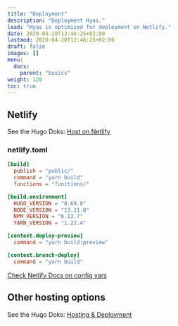 ```yaml
---
title: "Deployment"
description: "Deployment Hyas."
lead: "Hyas is optimized for deployment on Netlify."
date: 2020-04-20T12:46:25+02:00
lastmod: 2020-04-20T12:46:25+02:00
draft: false
images: []
menu: 
  docs:
    parent: "basics"
weight: 120
toc: true
---
```


## Netlify

See the Hugo Doks: [Host on Netlify](https://gohugo.io/hosting-and-deployment/hosting-on-netlify/)

### netlify.toml

```toml
[build]
  publish = "public/"
  command = "yarn build"
  functions = "functions/"

[build.environment]
  HUGO_VERSION = "0.69.0"
  NODE_VERSION = "13.11.0"
  NPM_VERSION = "6.13.7"
  YARN_VERSION = "1.22.4"

[context.deploy-preview]
  command = "yarn build:preview"

[context.branch-deploy]
  command = "yarn build"
```

[Check Netlify Docs on config vars](https://docs.netlify.com/configure-builds/environment-variables/#deploy-urls-and-metadata)

## Other hosting options

See the Hugo Doks: [Hosting & Deployment](https://gohugo.io/hosting-and-deployment/)
